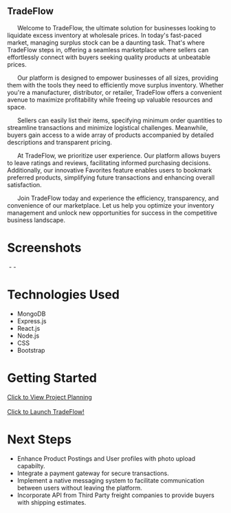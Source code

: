 ## TradeFlow

&nbsp;&nbsp;&nbsp;&nbsp;&nbsp;&nbsp;Welcome to TradeFlow, the ultimate solution for businesses looking to liquidate excess inventory at wholesale prices. In today's fast-paced market, managing surplus stock can be a daunting task. That's where TradeFlow steps in, offering a seamless marketplace where sellers can effortlessly connect with buyers seeking quality products at unbeatable prices.

&nbsp;&nbsp;&nbsp;&nbsp;&nbsp;&nbsp;Our platform is designed to empower businesses of all sizes, providing them with the tools they need to efficiently move surplus inventory. Whether you're a manufacturer, distributor, or retailer, TradeFlow offers a convenient avenue to maximize profitability while freeing up valuable resources and space.

&nbsp;&nbsp;&nbsp;&nbsp;&nbsp;&nbsp;Sellers can easily list their items, specifying minimum order quantities to streamline transactions and minimize logistical challenges. Meanwhile, buyers gain access to a wide array of products accompanied by detailed descriptions and transparent pricing.

&nbsp;&nbsp;&nbsp;&nbsp;&nbsp;&nbsp;At TradeFlow, we prioritize user experience. Our platform allows buyers to leave ratings and reviews, facilitating informed purchasing decisions. Additionally, our innovative Favorites feature enables users to bookmark preferred products, simplifying future transactions and enhancing overall satisfaction.

&nbsp;&nbsp;&nbsp;&nbsp;&nbsp;&nbsp;Join TradeFlow today and experience the efficiency, transparency, and convenience of our marketplace. Let us help you optimize your inventory management and unlock new opportunities for success in the competitive business landscape.

# Screenshots

<img src="">
-
-

# Technologies Used

-   MongoDB
-   Express.js
-   React.js
-   Node.js
-   CSS
-   Bootstrap

# Getting Started

[Click to View Project Planning](https://trello.com/b/g3jNTNqx/closeout-clothes-out)
<br>
<br>
[Click to Launch TradeFlow!]()

# Next Steps

-   Enhance Product Postings and User profiles with photo upload capabilty.
-   Integrate a payment gateway for secure transactions.
-   Implement a native messaging system to facilitate communication between users without leaving the platform.
-   Incorporate API from Third Party freight companies to provide buyers with shipping estimates.
